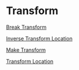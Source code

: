 # Transform

[Break Transform](<api/Math/Transform/Break Transform.md>)

[Inverse Transform Location](<api/Math/Transform/Inverse Transform Location.md>)

[Make Transform](<api/Math/Transform/Make Transform.md>)

[Transform Location](<api/Math/Transform/Transform Location.md>)

